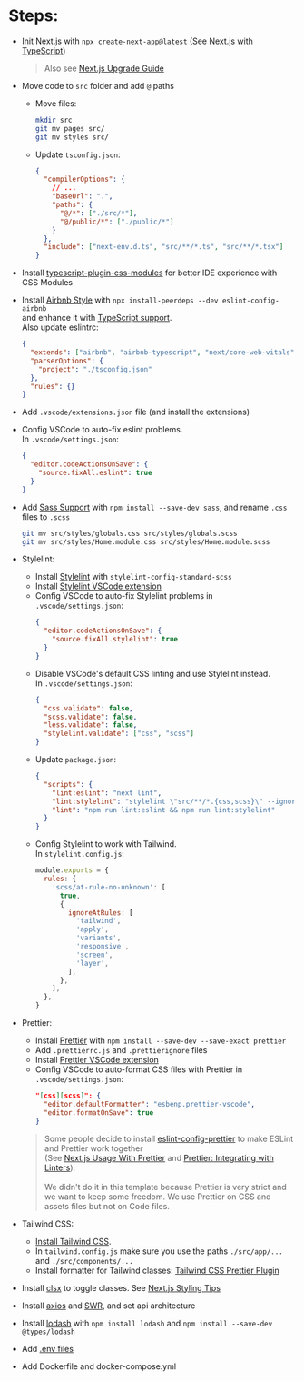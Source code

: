 # Steps:

- Init Next.js with `npx create-next-app@latest` (See [Next.js with TypeScript](https://nextjs.org/docs/pages/building-your-application/configuring/typescript))

  > Also see [Next.js Upgrade Guide](https://nextjs.org/docs/pages/building-your-application/upgrading)

- Move code to `src` folder and add `@` paths

  - Move files:
    ```bash
    mkdir src
    git mv pages src/
    git mv styles src/
    ```
  - Update `tsconfig.json`:
    ```json
    {
      "compilerOptions": {
        // ...
        "baseUrl": ".",
        "paths": {
          "@/*": ["./src/*"],
          "@/public/*": ["./public/*"]
        }
      },
      "include": ["next-env.d.ts", "src/**/*.ts", "src/**/*.tsx"]
    }
    ```

- Install [typescript-plugin-css-modules](https://github.com/mrmckeb/typescript-plugin-css-modules#installation) for better IDE experience with CSS Modules

- Install [Airbnb Style](https://github.com/airbnb/javascript) with `npx install-peerdeps --dev eslint-config-airbnb`  
  and enhance it with [TypeScript support](https://github.com/iamturns/eslint-config-airbnb-typescript).  
  Also update eslintrc:

  ```json
  {
    "extends": ["airbnb", "airbnb-typescript", "next/core-web-vitals"],
    "parserOptions": {
      "project": "./tsconfig.json"
    },
    "rules": {}
  }
  ```

- Add `.vscode/extensions.json` file (and install the extensions)

- Config VSCode to auto-fix eslint problems.  
  In `.vscode/settings.json`:

  ```json
  {
    "editor.codeActionsOnSave": {
      "source.fixAll.eslint": true
    }
  }
  ```

- Add [Sass Support](https://nextjs.org/docs/pages/building-your-application/styling/sass)
  with `npm install --save-dev sass`, and rename `.css` files to `.scss`

  ```bash
  git mv src/styles/globals.css src/styles/globals.scss
  git mv src/styles/Home.module.css src/styles/Home.module.scss
  ```

- Stylelint:

  - Install [Stylelint](https://stylelint.io/user-guide/get-started) with `stylelint-config-standard-scss`
  - Install [Stylelint VSCode extension](https://marketplace.visualstudio.com/items?itemName=stylelint.vscode-stylelint)
  - Config VSCode to auto-fix Stylelint problems in `.vscode/settings.json`:
    ```json
    {
      "editor.codeActionsOnSave": {
        "source.fixAll.stylelint": true
      }
    }
    ```
  - Disable VSCode's default CSS linting and use Stylelint instead.  
    In `.vscode/settings.json`:
    ```json
    {
      "css.validate": false,
      "scss.validate": false,
      "less.validate": false,
      "stylelint.validate": ["css", "scss"]
    }
    ```
  - Update `package.json`:
    ```json
    {
      "scripts": {
        "lint:eslint": "next lint",
        "lint:stylelint": "stylelint \"src/**/*.{css,scss}\" --ignore-path .gitignore",
        "lint": "npm run lint:eslint && npm run lint:stylelint"
      }
    }
    ```
  - Config Stylelint to work with Tailwind.  
    In `stylelint.config.js`:
    ```javascript
    module.exports = {
      rules: {
        'scss/at-rule-no-unknown': [
          true,
          {
            ignoreAtRules: [
              'tailwind',
              'apply',
              'variants',
              'responsive',
              'screen',
              'layer',
            ],
          },
        ],
      },
    }
    ```

- Prettier:

  - Install [Prettier](https://prettier.io/) with `npm install --save-dev --save-exact prettier`
  - Add `.prettierrc.js` and `.prettierignore` files
  - Install [Prettier VSCode extension](https://marketplace.visualstudio.com/items?itemName=SimonSiefke.prettier-vscode)
  - Config VSCode to auto-format CSS files with Prettier in `.vscode/settings.json`:
    ```json
    "[css][scss]": {
      "editor.defaultFormatter": "esbenp.prettier-vscode",
      "editor.formatOnSave": true
    }
    ```

  > Some people decide to install [eslint-config-prettier](https://github.com/prettier/eslint-config-prettier)
  > to make ESLint and Prettier work together  
  > (See [Next.js Usage With Prettier](https://nextjs.org/docs/pages/building-your-application/configuring/eslint#prettier)
  > and [Prettier: Integrating with Linters](https://prettier.io/docs/en/integrating-with-linters.html)).
  > <br /><br />
  > We didn't do it in this template because Prettier is very strict and we want to keep some freedom.
  > We use Prettier on CSS and assets files but not on Code files.

- Tailwind CSS:

  - [Install Tailwind CSS](https://tailwindcss.com/docs/guides/nextjs).
  - In `tailwind.config.js` make sure you use the paths `./src/app/...` and `./src/components/...`
  - Install formatter for Tailwind classes: [Tailwind CSS Prettier Plugin](https://github.com/tailwindlabs/prettier-plugin-tailwindcss)

- Install [clsx](https://github.com/lukeed/clsx) to toggle classes. See [Next.js Styling Tips](https://nextjs.org/learn-pages-router/basics/assets-metadata-css/styling-tips)
- Install [axios](https://github.com/axios/axios) and [SWR](https://swr.vercel.app), and set api architecture

- Install [lodash](https://lodash.com) with `npm install lodash` and `npm install --save-dev @types/lodash`

- Add [.env files](https://nextjs.org/docs/pages/building-your-application/configuring/environment-variables)

- Add Dockerfile and docker-compose.yml
